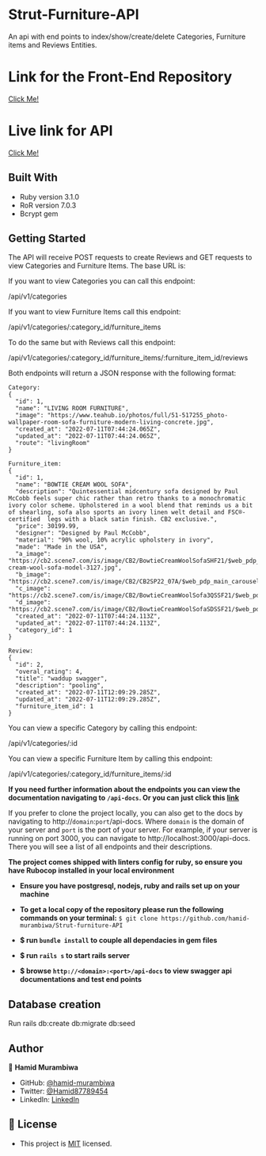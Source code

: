 # Strut-Furniture-API

An api with end points to index/show/create/delete Categories, Furniture items and Reviews Entities.


# Link for the Front-End Repository
[Click Me!](https://github.com/hamid-murambiwa/Strut)

# Live link for API

 [Click Me!](https://strut-furniture-api.herokuapp.com/api-docs)
## Built With

- Ruby version 3.1.0
- RoR version 7.0.3
- Bcrypt gem
## Getting Started


The API will receive POST requests to create Reviews and GET requests to view Categories and Furniture Items.
The base URL is: 

If you want to view Categories you can call this endpoint:

/api/v1/categories

If you want to view Furniture Items call this endpoint:

/api/v1/categories/:category_id/furniture_items

To do the same but with Reviews call this endpoint:

/api/v1/categories/:category_id/furniture_items/:furniture_item_id/reviews

Both endpoints will return a JSON response with the following format:

```
Category:
{
  "id": 1,
  "name": "LIVING ROOM FURNITURE",
  "image": "https://www.teahub.io/photos/full/51-517255_photo-wallpaper-room-sofa-furniture-modern-living-concrete.jpg",
  "created_at": "2022-07-11T07:44:24.065Z",
  "updated_at": "2022-07-11T07:44:24.065Z",
  "route": "livingRoom"
}

Furniture_item:
{
  "id": 1,
  "name": "BOWTIE CREAM WOOL SOFA",
  "description": "Quintessential midcentury sofa designed by Paul McCobb feels super chic rather than retro thanks to a monochromatic ivory color scheme. Upholstered in a wool blend that reminds us a bit of shearling, sofa also sports an ivory linen welt detail and FSC®-certified  legs with a black satin finish. CB2 exclusive.",
  "price": 30199.99,
  "designer": "Designed by Paul McCobb",
  "material": "90% wool, 10% acrylic upholstery in ivory",
  "made": "Made in the USA",
  "a_image": "https://cb2.scene7.com/is/image/CB2/BowtieCreamWoolSofaSHF21/$web_pdp_main_carousel_lg$/210708100831/bowtie-cream-wool-sofa-model-3127.jpg",
  "b_image": "https://cb2.scene7.com/is/image/CB2/CB2SP22_07A/$web_pdp_main_carousel_lg$/220705084333/CB2SP22_07A.jpg",
  "c_image": "https://cb2.scene7.com/is/image/CB2/BowtieCreamWoolSofa3QSSF21/$web_pdp_main_carousel_lg$/220705084333/BowtieCreamWoolSofa3QSSF21.jpg",
  "d_image": "https://cb2.scene7.com/is/image/CB2/BowtieCreamWoolSofaSDSSF21/$web_pdp_main_carousel_lg$/220705084333/BowtieCreamWoolSofaSDSSF21.jpg",
  "created_at": "2022-07-11T07:44:24.113Z",
  "updated_at": "2022-07-11T07:44:24.113Z",
  "category_id": 1
}

Review:
{
  "id": 2,
  "overal_rating": 4,
  "title": "waddup swagger",
  "description": "pooling",
  "created_at": "2022-07-11T12:09:29.285Z",
  "updated_at": "2022-07-11T12:09:29.285Z",
  "furniture_item_id": 1
}
```

You can view a specific Category by calling this endpoint:

/api/v1/categories/:id

You can view a specific Furniture Item by calling this endpoint:

/api/v1/categories/:category_id/furniture_items/:id

**If you need further information about the endpoints you can view the documentation navigating to `/api-docs`.
Or you can just click this [link](https://strut-furniture-api.herokuapp.com/api-docs)**

If you prefer to clone the project locally, you can also get to the docs by navigating to http://`domain`:`port`/api-docs. Where `domain` is the domain of your server and `port` is the port of your server.
For example, if your server is running on port 3000, you can navigate to http://localhost:3000/api-docs.
There you will see a list of all endpoints and their descriptions.

**The project comes shipped with linters config for ruby, so ensure you have Rubocop installed in your local environment**

- **Ensure you have postgresql, nodejs, ruby and rails set up on your machine**

- **To get a local copy of the repository please run the following commands on your terminal:**
`$ git clone https://github.com/hamid-murambiwa/Strut-furniture-API`


- **$ run `bundle install` to couple all dependacies in gem files**


- **$ run `rails s` to start rails server**

- **$ browse `http://<domain>:<port>/api-docs` to view swagger api documentations and test end points**
## Database creation

Run rails db:create db:migrate db:seed

## Author

👤 **Hamid Murambiwa**

- GitHub: [@hamid-murambiwa](https://github.com/hamid-murambiwa/)
- Twitter: [@Hamid87789454](https://twitter.com/Hamid87789454/)
- LinkedIn: [LinkedIn](https://linkedin.com/in/hamid-murambiwa/)
## 📝 License

- This project is [MIT](./LICENSE) licensed.


